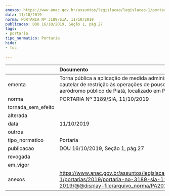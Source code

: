 ```yaml
---
anexos: https://www.anac.gov.br/assuntos/legislacao/legislacao-1/portarias/2019/portaria-no-3189-sia-11-10-2019/@@display-file/arquivo_norma/PA2019-3189.pdf
data: 11/10/2019
norma: PORTARIA Nº 3189/SIA, 11/10/2019
publicacao: DOU 16/10/2019, Seção 1, pág.27
tags:
- portaria
tipo_normatico: Portaria
hide: 
- toc 
 
---
```


|                    | Documento                                                                                                                                             |
|:-------------------|:------------------------------------------------------------------------------------------------------------------------------------------------------|
| ementa             | Torna pública a aplicação de medida administrativa cautelar de restrição às operações de pouso no aeródromo público de Piatã, localizado em Piatã/BA. |
| norma              | PORTARIA Nº 3189/SIA, 11/10/2019                                                                                                                      |
| tornada_sem_efeito |                                                                                                                                                       |
| alterada           |                                                                                                                                                       |
| data               | 11/10/2019                                                                                                                                            |
| outros             |                                                                                                                                                       |
| tipo_normatico     | Portaria                                                                                                                                              |
| publicacao         | DOU 16/10/2019, Seção 1, pág.27                                                                                                                       |
| revogada           |                                                                                                                                                       |
| em_vigor           |                                                                                                                                                       |
| anexos             | https://www.anac.gov.br/assuntos/legislacao/legislacao-1/portarias/2019/portaria-no-3189-sia-11-10-2019/@@display-file/arquivo_norma/PA2019-3189.pdf  |
